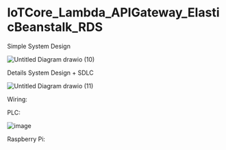 # IoTCore_Lambda_APIGateway_ElasticBeanstalk_RDS

Simple System Design

![Untitled Diagram drawio (10)](https://github.com/junxian428/IoTCore_Lambda_APIGateway_ElasticBeanstalk_RDS/assets/58724748/1e107816-2544-4af5-adba-a7b6037e6d67)

Details System Design + SDLC

![Untitled Diagram drawio (11)](https://github.com/junxian428/IoTCore_Lambda_APIGateway_ElasticBeanstalk_RDS/assets/58724748/ed2f910a-cdd2-4a5b-9468-393b36520bdf)



Wiring:



PLC:

![image](https://github.com/junxian428/IoTCore_Lambda_APIGateway_ElasticBeanstalk_RDS/assets/58724748/89fde887-4363-4700-b60a-8014d6e65ddd)

Raspberry Pi:


